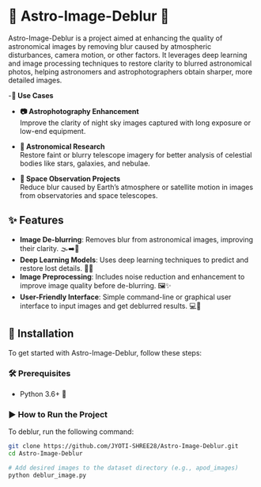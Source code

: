 # 🌌 Astro-Image-Deblur 🌠

Astro-Image-Deblur is a project aimed at enhancing the quality of astronomical images by removing blur caused by atmospheric disturbances, camera motion, or other factors. It leverages deep learning and image processing techniques to restore clarity to blurred astronomical photos, helping astronomers and astrophotographers obtain sharper, more detailed images.

-**🔭 Use Cases**


- **📷 Astrophotography Enhancement**  
  Improve the clarity of night sky images captured with long exposure or low-end equipment.

- **🔬 Astronomical Research**  
  Restore faint or blurry telescope imagery for better analysis of celestial bodies like stars, galaxies, and nebulae.

- **🌌 Space Observation Projects**  
  Reduce blur caused by Earth’s atmosphere or satellite motion in images from observatories and space telescopes.

## ✨ Features

- **Image De-blurring**: Removes blur from astronomical images, improving their clarity. 🌫️➡️🔭
- **Deep Learning Models**: Uses deep learning techniques to predict and restore lost details. 🤖🧠
- **Image Preprocessing**: Includes noise reduction and enhancement to improve image quality before de-blurring. 🖼️✨
- **User-Friendly Interface**: Simple command-line or graphical user interface to input images and get deblurred results. 💻🎨

## 🚀 Installation

To get started with Astro-Image-Deblur, follow these steps:

### 🛠️ Prerequisites

- Python 3.6+ 🐍

### ▶️ How to Run the Project

To deblur, run the following command:

```bash
git clone https://github.com/JYOTI-SHREE28/Astro-Image-Deblur.git
cd Astro-Image-Deblur

# Add desired images to the dataset directory (e.g., apod_images)
python deblur_image.py

